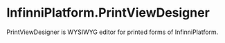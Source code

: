# InfinniPlatform.PrintViewDesigner

PrintViewDesigner is WYSIWYG editor for printed forms of InfinniPlatform.